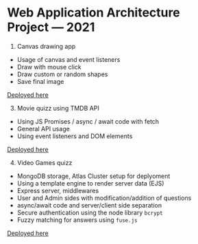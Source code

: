 # Web Application Architecture Project — 2021

1. Canvas drawing app

- Usage of canvas and event listeners
- Draw with mouse click
- Draw custom or random shapes
- Save final image

[Deployed here](https://drawing-save-image.herokuapp.com/) 

3. Movie quizz using TMDB API

- Using JS Promises / async / await code with fetch
- General API usage
- Using event listeners and DOM elements

[Deployed here](https://tmdb-movie-quizz.herokuapp.com/)

4. Video Games quizz

- MongoDB storage, Atlas Cluster setup for deplyoment
- Using a template engine to render server data (EJS)
- Express server, middlewares
- User and Admin sides with modification/addition of questions
- async/await code and server/client side separation
- Secure authentication using the node library `bcrypt`
- Fuzzy matching for answers using `fuse.js`

[Deployed here](https://videogames-quizz.herokuapp.com/)